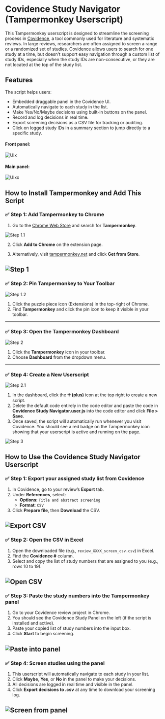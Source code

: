 # Covidence Study Navigator (Tampermonkey Userscript)

This Tampermonkey userscript is designed to streamline the screening process in [Covidence](https://www.covidence.org/), a tool commonly used for literature and systematic reviews. In large reviews, researchers are often assigned to screen a range or a randomized set of studies. Covidence allows users to search for one study at a time, but doesn't support easy navigation through a custom list of study IDs, especially when the study IDs are non-consecutive, or they are not located at the top of the study list.


## Features
The script helps users:
- Embedded draggable panel in the Covidence UI.
- Automatically navigate to each study in the list.
- Make Yes/No/Maybe decisions using built-in buttons on the panel.
- Record and log decisions in real time.
- Export screening decisions as a CSV file for tracking or auditing.
- Click on logged study IDs in a summary section to jump directly to a specific study.

#### Front panel:
![UIx](ui/CSN_UIx.png)

#### Main panel:
![UIxx](ui/CSN_UIxx.png)


## How to Install Tampermonkey and Add This Script

### ✅ Step 1: Add Tampermonkey to Chrome  
1. Go to the [Chrome Web Store](https://chrome.google.com/webstore/) and search for **Tampermonkey**.

![Step 1.1](installation/install_step1.1.png)

2. Click **Add to Chrome** on the extension page.

3. Alternatively, visit [tampermonkey.net](https://www.tampermonkey.net/) and click **Get from Store**.

![Step 1](installation/install_step1.png)  
---

### ✅ Step 2: Pin Tampermonkey to Your Toolbar  
![Step 1.2](installation/install_step1.2.png)  

1. Click the puzzle piece icon (Extensions) in the top-right of Chrome.  
2. Find **Tampermonkey** and click the pin icon to keep it visible in your toolbar.

---

### ✅ Step 3: Open the Tampermonkey Dashboard  
![Step 2](installation/install_step2.png)  

1. Click the **Tampermonkey** icon in your toolbar.  
2. Choose **Dashboard** from the dropdown menu.

---

### ✅ Step 4: Create a New Userscript  
![Step 2.1](installation/install_step2.1.png)  

1. In the dashboard, click the **➕ (plus)** icon at the top right to create a new script.  
2. Delete the default code entirely in the code editor and paste the code in **Covidence Study Navigator.user.js** into the code editor and click **File > Save**.
3. Once saved, the script will automatically run whenever you visit Covidence. You should see a red badge on the Tampermonkey icon showing that your userscript is active and running on the page.

![Step 3](installation/install_step3.png)  






## How to Use the Covidence Study Navigator Userscript



### ✅ Step 1: Export your assigned study list from Covidence  


1. In Covidence, go to your review’s **Export** tab.
2. Under **References**, select:
   - **Options**: `Title and abstract screening`
   - **Format**: `CSV`
3. Click **Prepare file**, then **Download** the CSV.

![Export CSV](use/use_step1.png)
---

### ✅ Step 2: Open the CSV in Excel  


1. Open the downloaded file (e.g., `review_XXXX_screen_csv.csv`) in Excel.
2. Find the **Covidence #** column.
3. Select and copy the list of study numbers that are assigned to you (e.g., rows 10 to 19).

![Open CSV](use/use_step2.png)
---

### ✅ Step 3: Paste the study numbers into the Tampermonkey panel  


1. Go to your Covidence review project in Chrome.
2. You should see the Covidence Study Panel on the left (if the script is installed and active).
3. Paste your copied list of study numbers into the input box.
4. Click **Start** to begin screening.

![Paste into panel](use/use_step3.png)
---

### ✅ Step 4: Screen studies using the panel  


1. This userscript will automatically navigate to each study in your list.
2. Click **Maybe**, **Yes**, or **No** in the panel to make your decisions.
3. All decisions are logged in real time and visible in the panel.
4. Click **Export decisions to .csv** at any time to download your screening log.

![Screen from panel](use/use_step4.png)
---

